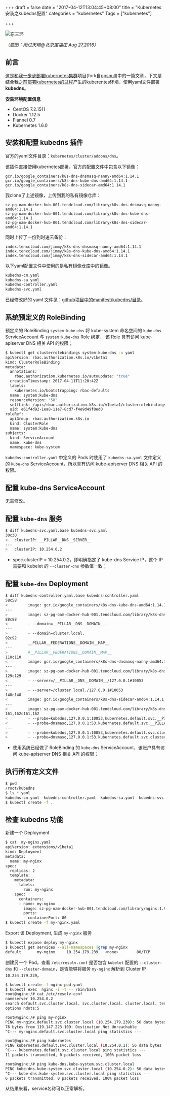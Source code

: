 +++
draft = false
date = "2017-04-12T13:04:45+08:00"
title = "Kubernetes安装之kubedns配置"
categories = "kubernetes"
Tags = ["kubernetes"]

+++

![东三环](http://olz1di9xf.bkt.clouddn.com/2016082701.jpg)

*（题图：雨过天晴@北京定福庄 Aug 27,2016）*

## 前言

这是[和我一步步部署kubernetes集群](https://github.com/rootsongjc/follow-me-install-kubernetes-cluster)项目(fork自[opsnull](https://github.com/opsnull/follow-me-install-kubernetes-cluster))中的一篇文章，下文是结合我[之前部署kubernetes的过程](https://jimmysong.io/tags/kubernetes/)产生的kuberentes环境，使用yaml文件部署**kubedns**。

**安装环境配置信息**

- CentOS 7.2.1511
- Docker 1.12.5
- Flannel 0.7
- Kubernetes 1.6.0


## 安装和配置 kubedns 插件

官方的yaml文件目录：`kubernetes/cluster/addons/dns`。

该插件直接使用kubernetes部署，官方的配置文件中包含以下镜像：

```
gcr.io/google_containers/k8s-dns-dnsmasq-nanny-amd64:1.14.1
gcr.io/google_containers/k8s-dns-kube-dns-amd64:1.14.1
gcr.io/google_containers/k8s-dns-sidecar-amd64:1.14.1
```

我clone了上述镜像，上传到我的私有镜像仓库：

```
sz-pg-oam-docker-hub-001.tendcloud.com/library/k8s-dns-dnsmasq-nanny-amd64:1.14.1
sz-pg-oam-docker-hub-001.tendcloud.com/library/k8s-dns-kube-dns-amd64:1.14.1
sz-pg-oam-docker-hub-001.tendcloud.com/library/k8s-dns-sidecar-amd64:1.14.1
```

同时上传了一份到时速云备份：

```
index.tenxcloud.com/jimmy/k8s-dns-dnsmasq-nanny-amd64:1.14.1
index.tenxcloud.com/jimmy/k8s-dns-kube-dns-amd64:1.14.1
index.tenxcloud.com/jimmy/k8s-dns-sidecar-amd64:1.14.1
```

以下yaml配置文件中使用的是私有镜像仓库中的镜像。

```bash
kubedns-cm.yaml  
kubedns-sa.yaml  
kubedns-controller.yaml  
kubedns-svc.yaml
```

已经修改好的 yaml 文件见：[github项目中的manifest/kubedns/目录](https://github.com/rootsongjc/follow-me-install-kubernetes-cluster)。

## 系统预定义的 RoleBinding

预定义的 RoleBinding `system:kube-dns` 将 kube-system 命名空间的 `kube-dns` ServiceAccount 与 `system:kube-dns` Role 绑定， 该 Role 具有访问 kube-apiserver DNS 相关 API 的权限；

```Bash
$ kubectl get clusterrolebindings system:kube-dns -o yaml
apiVersion: rbac.authorization.k8s.io/v1beta1
kind: ClusterRoleBinding
metadata:
  annotations:
    rbac.authorization.kubernetes.io/autoupdate: "true"
  creationTimestamp: 2017-04-11T11:20:42Z
  labels:
    kubernetes.io/bootstrapping: rbac-defaults
  name: system:kube-dns
  resourceVersion: "58"
  selfLink: /apis/rbac.authorization.k8s.io/v1beta1/clusterrolebindingssystem%3Akube-dns
  uid: e61f4d92-1ea8-11e7-8cd7-f4e9d49f8ed0
roleRef:
  apiGroup: rbac.authorization.k8s.io
  kind: ClusterRole
  name: system:kube-dns
subjects:
- kind: ServiceAccount
  name: kube-dns
  namespace: kube-system
```

`kubedns-controller.yaml` 中定义的 Pods 时使用了 `kubedns-sa.yaml` 文件定义的 `kube-dns` ServiceAccount，所以具有访问 kube-apiserver DNS 相关 API 的权限。

## 配置 kube-dns ServiceAccount

无需修改。

## 配置 `kube-dns` 服务

```bash
$ diff kubedns-svc.yaml.base kubedns-svc.yaml
30c30
<   clusterIP: __PILLAR__DNS__SERVER__
---
>   clusterIP: 10.254.0.2
```

- spec.clusterIP = 10.254.0.2，即明确指定了 kube-dns Service IP，这个 IP 需要和 kubelet 的 `--cluster-dns` 参数值一致；

## 配置 `kube-dns` Deployment

```bash
$ diff kubedns-controller.yaml.base kubedns-controller.yaml
58c58
<         image: gcr.io/google_containers/k8s-dns-kube-dns-amd64:1.14.1
---
>         image: sz-pg-oam-docker-hub-001.tendcloud.com/library/k8s-dns-kube-dns-amd64:v1.14.1
88c88
<         - --domain=__PILLAR__DNS__DOMAIN__.
---
>         - --domain=cluster.local.
92c92
<         __PILLAR__FEDERATIONS__DOMAIN__MAP__
---
>         #__PILLAR__FEDERATIONS__DOMAIN__MAP__
110c110
<         image: gcr.io/google_containers/k8s-dns-dnsmasq-nanny-amd64:1.14.1
---
>         image: sz-pg-oam-docker-hub-001.tendcloud.com/library/k8s-dns-dnsmasq-nanny-amd64:v1.14.1
129c129
<         - --server=/__PILLAR__DNS__DOMAIN__/127.0.0.1#10053
---
>         - --server=/cluster.local./127.0.0.1#10053
148c148
<         image: gcr.io/google_containers/k8s-dns-sidecar-amd64:1.14.1
---
>         image: sz-pg-oam-docker-hub-001.tendcloud.com/library/k8s-dns-sidecar-amd64:v1.14.1
161,162c161,162
<         - --probe=kubedns,127.0.0.1:10053,kubernetes.default.svc.__PILLAR__DNS__DOMAIN__,5,A
<         - --probe=dnsmasq,127.0.0.1:53,kubernetes.default.svc.__PILLAR__DNS__DOMAIN__,5,A
---
>         - --probe=kubedns,127.0.0.1:10053,kubernetes.default.svc.cluster.local.,5,A
>         - --probe=dnsmasq,127.0.0.1:53,kubernetes.default.svc.cluster.local.,5,A
```

- 使用系统已经做了 RoleBinding 的 `kube-dns` ServiceAccount，该账户具有访问 kube-apiserver DNS 相关 API 的权限；

## 执行所有定义文件

```bash
$ pwd
/root/kubedns
$ ls *.yaml
kubedns-cm.yaml  kubedns-controller.yaml  kubedns-sa.yaml  kubedns-svc.yaml
$ kubectl create -f .
```

## 检查 kubedns 功能

新建一个 Deployment

```bash
$ cat  my-nginx.yaml
apiVersion: extensions/v1beta1
kind: Deployment
metadata:
  name: my-nginx
spec:
  replicas: 2
  template:
    metadata:
      labels:
        run: my-nginx
    spec:
      containers:
      - name: my-nginx
        image: sz-pg-oam-docker-hub-001.tendcloud.com/library/nginx:1.9
        ports:
        - containerPort: 80
$ kubectl create -f my-nginx.yaml
```

Export 该 Deployment, 生成 `my-nginx` 服务

```bash
$ kubectl expose deploy my-nginx
$ kubectl get services --all-namespaces |grep my-nginx
default       my-nginx     10.254.179.239   <none>        80/TCP          42m
```

创建另一个 Pod，查看 `/etc/resolv.conf` 是否包含 `kubelet` 配置的 `--cluster-dns` 和 `--cluster-domain`，是否能够将服务 `my-nginx` 解析到 Cluster IP `10.254.179.239`。

```bash
$ kubectl create -f nginx-pod.yaml
$ kubectl exec  nginx -i -t -- /bin/bash
root@nginx:/# cat /etc/resolv.conf
nameserver 10.254.0.2
search default.svc.cluster.local. svc.cluster.local. cluster.local. tendcloud.com
options ndots:5

root@nginx:/# ping my-nginx
PING my-nginx.default.svc.cluster.local (10.254.179.239): 56 data bytes
76 bytes from 119.147.223.109: Destination Net Unreachable
^C--- my-nginx.default.svc.cluster.local ping statistics ---

root@nginx:/# ping kubernetes
PING kubernetes.default.svc.cluster.local (10.254.0.1): 56 data bytes
^C--- kubernetes.default.svc.cluster.local ping statistics ---
11 packets transmitted, 0 packets received, 100% packet loss

root@nginx:/# ping kube-dns.kube-system.svc.cluster.local
PING kube-dns.kube-system.svc.cluster.local (10.254.0.2): 56 data bytes
^C--- kube-dns.kube-system.svc.cluster.local ping statistics ---
6 packets transmitted, 0 packets received, 100% packet loss
```

从结果来看，service名称可以正常解析。

